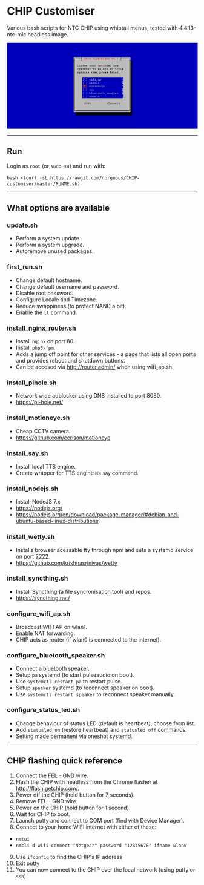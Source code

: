 # CHIP Customiser
Various bash scripts for NTC CHIP using whiptail menus, tested with 4.4.13-ntc-mlc headless image.

![ScreenShot](preview.png)

- - -

## Run
Login as `root` (or `sudo su`) and run with:
```
bash <(curl -sL https://rawgit.com/norgeous/CHIP-customiser/master/RUNME.sh)
```
- - -

## What options are available

### update.sh
* Perform a system update.
* Perform a system upgrade.
* Autoremove unused packages.

### first_run.sh
* Change default hostname.
* Change default username and password.
* Disable root password.
* Configure Locale and Timezone.
* Reduce swappiness (to protect NAND a bit).
* Enable the `ll` command.

### install_nginx_router.sh
* Install `nginx` on port 80.
* Install `php5-fpm`.
* Adds a jump off point for other services - a page that lists all open ports and provides reboot and shutdown buttons.
* Can be accesed via http://router.admin/ when using wifi_ap.sh.

### install_pihole.sh
* Network wide adblocker using DNS installed to port 8080.
* https://pi-hole.net/

### install_motioneye.sh
* Cheap CCTV camera.
* https://github.com/ccrisan/motioneye

### install_say.sh
* Install local TTS engine.
* Create wrapper for TTS engine as `say` command.

### install_nodejs.sh
* Install NodeJS 7.x
* https://nodejs.org/
* https://nodejs.org/en/download/package-manager/#debian-and-ubuntu-based-linux-distributions

### install_wetty.sh
* Installs browser acessable tty through npm and sets a systemd service on port 2222.
* https://github.com/krishnasrinivas/wetty

### install_syncthing.sh
* Install Syncthing (a file syncronisation tool) and repos.
* https://syncthing.net/

### configure_wifi_ap.sh
* Broadcast WIFI AP on wlan1.
* Enable NAT forwarding.
* CHIP acts as router (if wlan0 is connected to the internet).

### configure_bluetooth_speaker.sh
* Connect a bluetooth speaker.
* Setup `pa` systemd (to start pulseaudio on boot).
* Use `systemctl restart pa` to restart pulse.
* Setup `speaker` systemd (to reconnect speaker on boot).
* Use `systemctl restart speaker` to reconnect speaker manually.

### configure_status_led.sh
* Change behaviour of status LED (default is heartbeat), choose from list.
* Add `statusled on` (restore heartbeat) and `statusled off` commands.
* Setting made permanent via oneshot systemd.

- - -

## CHIP flashing quick reference
1. Connect the FEL - GND wire.
2. Flash the CHIP with headless from the Chrome flasher at http://flash.getchip.com/.
3. Power off the CHIP (hold button for 7 seconds).
4. Remove FEL - GND wire.
5. Power on the CHIP (hold button for 1 second).
6. Wait for CHIP to boot.
7. Launch putty and connect to COM port (find with Device Manager).
8. Connect to your home WIFI internet with either of these:
  * `nmtui`
  * `nmcli d wifi connect "Netgear" password "12345678" ifname wlan0`
9. Use `ifconfig` to find the CHIP's IP address
10. Exit putty
11. You can now connect to the CHIP over the local network (using putty or `ssh`)
